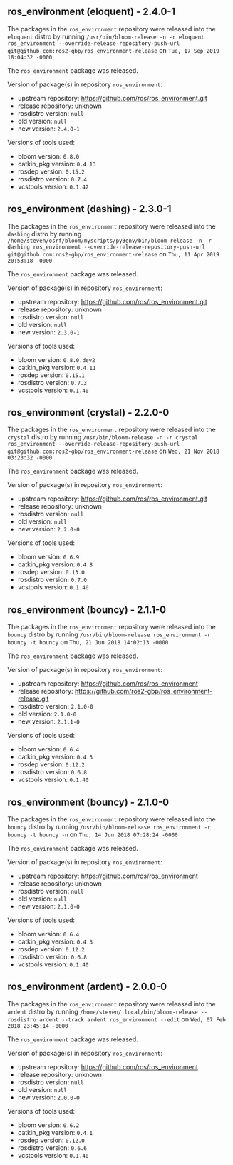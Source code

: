## ros_environment (eloquent) - 2.4.0-1

The packages in the `ros_environment` repository were released into the `eloquent` distro by running `/usr/bin/bloom-release -n -r eloquent ros_environment --override-release-repository-push-url git@github.com:ros2-gbp/ros_environment-release` on `Tue, 17 Sep 2019 18:04:32 -0000`

The `ros_environment` package was released.

Version of package(s) in repository `ros_environment`:

- upstream repository: https://github.com/ros/ros_environment.git
- release repository: unknown
- rosdistro version: `null`
- old version: `null`
- new version: `2.4.0-1`

Versions of tools used:

- bloom version: `0.8.0`
- catkin_pkg version: `0.4.13`
- rosdep version: `0.15.2`
- rosdistro version: `0.7.4`
- vcstools version: `0.1.42`


## ros_environment (dashing) - 2.3.0-1

The packages in the `ros_environment` repository were released into the `dashing` distro by running `/home/steven/osrf/bloom/myscripts/py3env/bin/bloom-release -n -r dashing ros_environment --override-release-repository-push-url git@github.com:ros2-gbp/ros_environment-release` on `Thu, 11 Apr 2019 20:53:18 -0000`

The `ros_environment` package was released.

Version of package(s) in repository `ros_environment`:

- upstream repository: https://github.com/ros/ros_environment.git
- release repository: unknown
- rosdistro version: `null`
- old version: `null`
- new version: `2.3.0-1`

Versions of tools used:

- bloom version: `0.8.0.dev2`
- catkin_pkg version: `0.4.11`
- rosdep version: `0.15.1`
- rosdistro version: `0.7.3`
- vcstools version: `0.1.40`


## ros_environment (crystal) - 2.2.0-0

The packages in the `ros_environment` repository were released into the `crystal` distro by running `/usr/bin/bloom-release -n -r crystal ros_environment --override-release-repository-push-url git@github.com:ros2-gbp/ros_environment-release` on `Wed, 21 Nov 2018 03:23:32 -0000`

The `ros_environment` package was released.

Version of package(s) in repository `ros_environment`:

- upstream repository: https://github.com/ros/ros_environment.git
- release repository: unknown
- rosdistro version: `null`
- old version: `null`
- new version: `2.2.0-0`

Versions of tools used:

- bloom version: `0.6.9`
- catkin_pkg version: `0.4.8`
- rosdep version: `0.13.0`
- rosdistro version: `0.7.0`
- vcstools version: `0.1.40`


## ros_environment (bouncy) - 2.1.1-0

The packages in the `ros_environment` repository were released into the `bouncy` distro by running `/usr/bin/bloom-release ros_environment -r bouncy -t bouncy` on `Thu, 21 Jun 2018 14:02:13 -0000`

The `ros_environment` package was released.

Version of package(s) in repository `ros_environment`:

- upstream repository: https://github.com/ros/ros_environment
- release repository: https://github.com/ros2-gbp/ros_environment-release.git
- rosdistro version: `2.1.0-0`
- old version: `2.1.0-0`
- new version: `2.1.1-0`

Versions of tools used:

- bloom version: `0.6.4`
- catkin_pkg version: `0.4.3`
- rosdep version: `0.12.2`
- rosdistro version: `0.6.8`
- vcstools version: `0.1.40`


## ros_environment (bouncy) - 2.1.0-0

The packages in the `ros_environment` repository were released into the `bouncy` distro by running `/usr/bin/bloom-release ros_environment -r bouncy -t bouncy -n` on `Thu, 14 Jun 2018 07:28:24 -0000`

The `ros_environment` package was released.

Version of package(s) in repository `ros_environment`:

- upstream repository: https://github.com/ros/ros_environment
- release repository: unknown
- rosdistro version: `null`
- old version: `null`
- new version: `2.1.0-0`

Versions of tools used:

- bloom version: `0.6.4`
- catkin_pkg version: `0.4.3`
- rosdep version: `0.12.2`
- rosdistro version: `0.6.8`
- vcstools version: `0.1.40`


## ros_environment (ardent) - 2.0.0-0

The packages in the `ros_environment` repository were released into the `ardent` distro by running `/home/steven/.local/bin/bloom-release --rosdistro ardent --track ardent ros_environment --edit` on `Wed, 07 Feb 2018 23:45:14 -0000`

The `ros_environment` package was released.

Version of package(s) in repository `ros_environment`:

- upstream repository: https://github.com/ros/ros_environment
- release repository: unknown
- rosdistro version: `null`
- old version: `null`
- new version: `2.0.0-0`

Versions of tools used:

- bloom version: `0.6.2`
- catkin_pkg version: `0.4.1`
- rosdep version: `0.12.0`
- rosdistro version: `0.6.6`
- vcstools version: `0.1.40`


